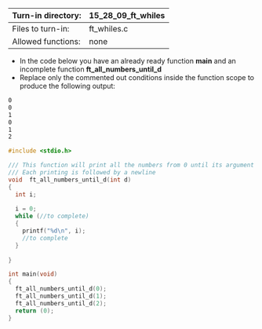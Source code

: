 Turn-in directory: | 15_28_09_ft_whiles |
-------------|-------------|
Files to turn-in: | ft_whiles.c |
Allowed functions: | none
* In the code below you have an already ready function **main** and an incomplete function **ft_all_numbers_until_d**
* Replace only the commented out conditions inside the function scope to produce the following output:

<endl>
  
  ```Bash
  0
  0
  1
  0
  1
  2
  ```

<endl>
  
  ```C
  #include <stdio.h>
  
  /// This function will print all the numbers from 0 until its argument d (0 and d included)
  /// Each printing is followed by a newline
  void  ft_all_numbers_until_d(int d)
  {
    int i;
    
    i = 0;
    while (//to complete)
    {
      printf("%d\n", i);
      //to complete
    }
             
  }
  
  int main(void)
  {
    ft_all_numbers_until_d(0);
    ft_all_numbers_until_d(1);
    ft_all_numbers_until_d(2);
    return (0);
  }
  ```
